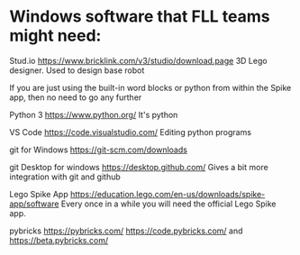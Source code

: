 # Windows software that FLL teams might need:

Stud.io https://www.bricklink.com/v3/studio/download.page
3D Lego designer. Used to design base robot

If you are just using the built-in word blocks or python from within the Spike app, then no need to go any further

Python 3 https://www.python.org/
It's python

VS Code https://code.visualstudio.com/
Editing python programs

git for Windows https://git-scm.com/downloads

git Desktop for windows https://desktop.github.com/
Gives a bit more integration with git and github

Lego Spike App https://education.lego.com/en-us/downloads/spike-app/software
Every once in a while you will need the official Lego Spike app.

pybricks https://pybricks.com/ https://code.pybricks.com/ and https://beta.pybricks.com/
